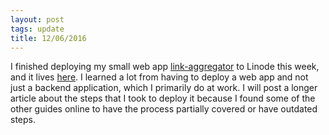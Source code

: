 ```yaml
---
layout: post
tags: update
title: 12/06/2016
---
```


I finished deploying my small web app [link-aggregator](https://github.com/connormurray7/link-aggregator) to Linode this week, and it lives [here](http://link-aggregator.top). I learned a lot from having to deploy a web app and not just a backend application, which I primarily do at work. I will post a longer article about the steps that I took to deploy it because I found some of the other guides online to have the process partially covered or have outdated steps.
